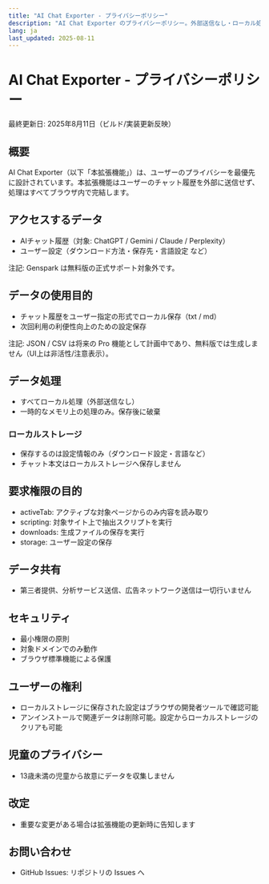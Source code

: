```yaml
---
title: "AI Chat Exporter - プライバシーポリシー"
description: "AI Chat Exporter のプライバシーポリシー。外部送信なし・ローカル処理を前提としたデータ取り扱い、要求権限、ユーザーの権利、改定、お問い合わせについて記載します。"
lang: ja
last_updated: 2025-08-11
---
```


# AI Chat Exporter - プライバシーポリシー

最終更新日: 2025年8月11日（ビルド/実装更新反映）

## 概要

AI Chat Exporter（以下「本拡張機能」）は、ユーザーのプライバシーを最優先に設計されています。本拡張機能はユーザーのチャット履歴を外部に送信せず、処理はすべてブラウザ内で完結します。

## アクセスするデータ

- AIチャット履歴（対象: ChatGPT / Gemini / Claude / Perplexity）
- ユーザー設定（ダウンロード方法・保存先・言語設定 など）

注記: Genspark は無料版の正式サポート対象外です。

## データの使用目的

- チャット履歴をユーザー指定の形式でローカル保存（txt / md）
- 次回利用の利便性向上のための設定保存

注記: JSON / CSV は将来の Pro 機能として計画中であり、無料版では生成しません（UI上は非活性/注意表示）。

## データ処理

- すべてローカル処理（外部送信なし）
- 一時的なメモリ上の処理のみ。保存後に破棄

### ローカルストレージ

- 保存するのは設定情報のみ（ダウンロード設定・言語など）
- チャット本文はローカルストレージへ保存しません

## 要求権限の目的

- activeTab: アクティブな対象ページからのみ内容を読み取り
- scripting: 対象サイト上で抽出スクリプトを実行
- downloads: 生成ファイルの保存を実行
- storage: ユーザー設定の保存

## データ共有

- 第三者提供、分析サービス送信、広告ネットワーク送信は一切行いません

## セキュリティ

- 最小権限の原則
- 対象ドメインでのみ動作
- ブラウザ標準機能による保護

## ユーザーの権利

- ローカルストレージに保存された設定はブラウザの開発者ツールで確認可能
- アンインストールで関連データは削除可能。設定からローカルストレージのクリアも可能

## 児童のプライバシー

- 13歳未満の児童から故意にデータを収集しません

## 改定

- 重要な変更がある場合は拡張機能の更新時に告知します

## お問い合わせ

- GitHub Issues: リポジトリの Issues へ